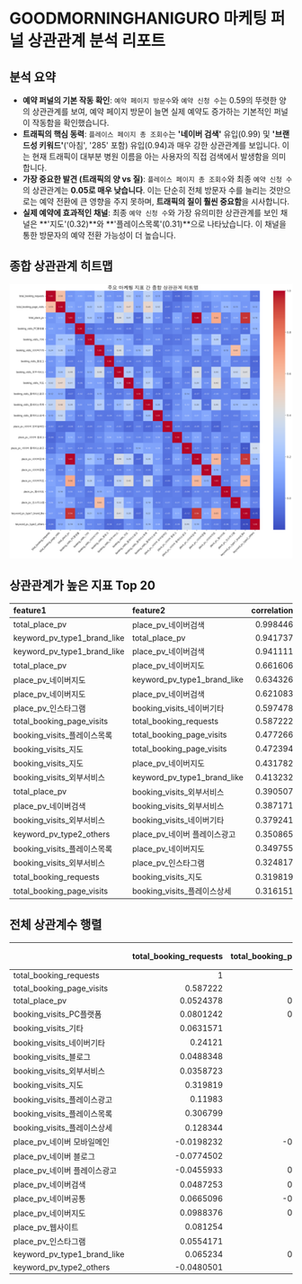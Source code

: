 # GOODMORNINGHANIGURO 마케팅 퍼널 상관관계 분석 리포트

## 분석 요약

- **예약 퍼널의 기본 작동 확인**: `예약 페이지 방문수`와 `예약 신청 수`는 0.59의 뚜렷한 양의 상관관계를 보여, 예약 페이지 방문이 늘면 실제 예약도 증가하는 기본적인 퍼널이 작동함을 확인했습니다.
- **트래픽의 핵심 동력**: `플레이스 페이지 총 조회수`는 **'네이버 검색'** 유입(0.99) 및 **'브랜드성 키워드'**('아침', '285' 포함) 유입(0.94)과 매우 강한 상관관계를 보입니다. 이는 현재 트래픽이 대부분 병원 이름을 아는 사용자의 직접 검색에서 발생함을 의미합니다.
- **가장 중요한 발견 (트래픽의 양 vs 질)**: `플레이스 페이지 총 조회수`와 최종 `예약 신청 수`의 상관관계는 **0.05로 매우 낮습니다**. 이는 단순히 전체 방문자 수를 늘리는 것만으로는 예약 전환에 큰 영향을 주지 못하며, **트래픽의 질이 훨씬 중요함**을 시사합니다.
- **실제 예약에 효과적인 채널**: 최종 `예약 신청 수`와 가장 유의미한 상관관계를 보인 채널은 **'지도'(0.32)**와 **'플레이스목록'(0.31)**으로 나타났습니다. 이 채널을 통한 방문자의 예약 전환 가능성이 더 높습니다.

## 종합 상관관계 히트맵

![종합 상관관계 히트맵](./comprehensive_correlation_heatmap.png)

## 상관관계가 높은 지표 Top 20

| feature1                    | feature2                    |   correlation |   abs_correlation |
|:----------------------------|:----------------------------|--------------:|------------------:|
| total_place_pv              | place_pv_네이버검색              |      0.998446 |          0.998446 |
| keyword_pv_type1_brand_like | total_place_pv              |      0.941737 |          0.941737 |
| keyword_pv_type1_brand_like | place_pv_네이버검색              |      0.941111 |          0.941111 |
| total_place_pv              | place_pv_네이버지도              |      0.661606 |          0.661606 |
| place_pv_네이버지도              | keyword_pv_type1_brand_like |      0.634326 |          0.634326 |
| place_pv_네이버지도              | place_pv_네이버검색              |      0.621083 |          0.621083 |
| place_pv_인스타그램              | booking_visits_네이버기타        |      0.597478 |          0.597478 |
| total_booking_page_visits   | total_booking_requests      |      0.587222 |          0.587222 |
| booking_visits_플레이스목록       | total_booking_page_visits   |      0.477266 |          0.477266 |
| booking_visits_지도           | total_booking_page_visits   |      0.472394 |          0.472394 |
| booking_visits_지도           | place_pv_네이버지도              |      0.431782 |          0.431782 |
| booking_visits_외부서비스        | keyword_pv_type1_brand_like |      0.413232 |          0.413232 |
| total_place_pv              | booking_visits_외부서비스        |      0.390507 |          0.390507 |
| place_pv_네이버검색              | booking_visits_외부서비스        |      0.387171 |          0.387171 |
| booking_visits_외부서비스        | booking_visits_네이버기타        |      0.379241 |          0.379241 |
| keyword_pv_type2_others     | place_pv_네이버 플레이스광고         |      0.350865 |          0.350865 |
| booking_visits_플레이스목록       | place_pv_네이버지도              |      0.349755 |          0.349755 |
| booking_visits_외부서비스        | place_pv_인스타그램              |      0.324817 |          0.324817 |
| total_booking_requests      | booking_visits_지도           |      0.319819 |          0.319819 |
| total_booking_page_visits   | booking_visits_플레이스상세       |      0.316151 |          0.316151 |

## 전체 상관계수 행렬

|                             |   total_booking_requests |   total_booking_page_visits |   total_place_pv |   booking_visits_PC플랫폼 |   booking_visits_기타 |   booking_visits_네이버기타 |   booking_visits_블로그 |   booking_visits_외부서비스 |   booking_visits_지도 |   booking_visits_플레이스광고 |   booking_visits_플레이스목록 |   booking_visits_플레이스상세 |   place_pv_네이버 모바일메인 |   place_pv_네이버 블로그 |   place_pv_네이버 플레이스광고 |   place_pv_네이버검색 |   place_pv_네이버공통 |   place_pv_네이버지도 |   place_pv_웹사이트 |   place_pv_인스타그램 |   keyword_pv_type1_brand_like |   keyword_pv_type2_others |
|:----------------------------|-------------------------:|----------------------------:|-----------------:|-----------------------:|--------------------:|-----------------------:|---------------------:|-----------------------:|--------------------:|------------------------:|------------------------:|------------------------:|---------------------:|-------------------:|----------------------:|-----------------:|-----------------:|-----------------:|----------------:|-----------------:|------------------------------:|--------------------------:|
| total_booking_requests      |                1         |                   0.587222  |       0.0524378  |             0.0801242  |          0.0631571  |             0.24121    |          0.0488348   |              0.0358723 |          0.319819   |              0.11983    |              0.306799   |              0.128344   |          -0.0198232  |        -0.0774502  |           -0.0455933  |       0.0487253  |      0.0665096   |       0.0988376  |      0.081254   |       0.0554171  |                    0.065234   |               -0.0480501  |
| total_booking_page_visits   |                0.587222  |                   1         |       0.0974668  |             0.0724847  |          0.215173   |             0.283637   |          0.11441     |              0.241076  |          0.472394   |              0.120951   |              0.477266   |              0.316151   |          -0.0660392  |        -0.03113    |            0.0239442  |       0.0959859  |     -0.0193044   |       0.0685817  |      0.164185   |       0.130253   |                    0.0557327  |                0.118381   |
| total_place_pv              |                0.0524378 |                   0.0974668 |       1          |             0.00645414 |          0.22038    |             0.129341   |         -0.0331424   |              0.390507  |          0.306671   |             -0.0668225  |              0.292184   |              0.0691929  |          -0.0584603  |         0.104636   |            0.00554539 |       0.998446   |      0.101488    |       0.661606   |      0.00223691 |       0.0836471  |                    0.941737   |                0.185687   |
| booking_visits_PC플랫폼        |                0.0801242 |                   0.0724847 |       0.00645414 |             1          |         -0.0447     |            -0.0159174  |         -0.0190085   |             -0.0242409 |         -0.0536333  |             -0.0218385  |              0.0263589  |             -0.0283818  |          -0.0138983  |         0.00609212 |           -0.0258468  |       0.00771148 |     -0.0158407   |      -0.0103782  |      0.0175862  |      -0.00677155 |                   -0.0493556  |                0.162236   |
| booking_visits_기타           |                0.0631571 |                   0.215173  |       0.22038    |            -0.0447     |          1          |             0.0813369  |          0.095599    |              0.14002   |          0.0935947  |             -0.0359941  |              0.0288342  |              0.0490994  |          -0.045543   |        -0.036074   |           -0.00412271 |       0.211606   |      0.0601864   |       0.278373   |     -0.0387085  |      -0.0221896  |                    0.206903   |                0.0182073  |
| booking_visits_네이버기타        |                0.24121   |                   0.283637  |       0.129341   |            -0.0159174  |          0.0813369  |             1          |         -0.00241014  |              0.379241  |          0.0863789  |              0.147829   |              0.272601   |             -0.0325524  |          -0.0144882  |         0.0181494  |            0.00476473 |       0.128761   |     -0.016513    |       0.0760941  |      0.128421   |       0.597478   |                    0.128105   |                0.00508896 |
| booking_visits_블로그          |                0.0488348 |                   0.11441   |      -0.0331424  |            -0.0190085  |          0.095599   |            -0.00241014 |          1           |             -0.0205157 |         -0.0444209  |             -0.0271863  |             -0.00628264 |             -0.0388739  |           0.0365794  |         0.0832166  |            0.0200354  |      -0.0339654  |     -0.000955084 |      -0.0344003  |      0.112379   |      -0.00842975 |                   -0.00613935 |               -0.0794883  |
| booking_visits_외부서비스        |                0.0358723 |                   0.241076  |       0.390507   |            -0.0242409  |          0.14002    |             0.379241   |         -0.0205157   |              1         |          0.247396   |             -0.0346699  |              0.172667   |             -0.0203621  |          -0.0220643  |         0.0756956  |           -0.0378386  |       0.387171   |     -0.025148    |       0.300241   |      0.0111585  |       0.324817   |                    0.413232   |               -0.0671332  |
| booking_visits_지도           |                0.319819  |                   0.472394  |       0.306671   |            -0.0536333  |          0.0935947  |             0.0863789  |         -0.0444209   |              0.247396  |          1          |              0.00960973 |              0.306572   |              0.0703677  |          -0.0665715  |         0.020304   |           -0.00411949 |       0.290452   |      0.0353454   |       0.431782   |     -0.00949284 |       0.0880363  |                    0.281166   |                0.033147   |
| booking_visits_플레이스광고       |                0.11983   |                   0.120951  |      -0.0668225  |            -0.0218385  |         -0.0359941  |             0.147829   |         -0.0271863   |             -0.0346699 |          0.00960973 |              1          |              0.0132046  |             -0.0616447  |          -0.0198775  |        -0.00287198 |            0.136565   |      -0.0718117  |     -0.0226556   |      -0.00201449 |      0.00913767 |      -0.00968479 |                   -0.0719165  |                0.00455891 |
| booking_visits_플레이스목록       |                0.306799  |                   0.477266  |       0.292184   |             0.0263589  |          0.0288342  |             0.272601   |         -0.00628264  |              0.172667  |          0.306572   |              0.0132046  |              1          |              0.197613   |          -0.0741631  |         0.0279119  |            0.0954441  |       0.27935    |     -0.0512041   |       0.349755   |      0.0104571  |       0.190115   |                    0.217002   |                0.188942   |
| booking_visits_플레이스상세       |                0.128344  |                   0.316151  |       0.0691929  |            -0.0283818  |          0.0490994  |            -0.0325524  |         -0.0388739   |             -0.0203621 |          0.0703677  |             -0.0616447  |              0.197613   |              1          |          -0.0297684  |         0.0565106  |            0.0937115  |       0.0700205  |      0.109427    |       0.00789801 |     -0.022642   |      -0.0196165  |                    0.0435916  |                0.0812772  |
| place_pv_네이버 모바일메인          |               -0.0198232 |                  -0.0660392 |      -0.0584603  |            -0.0138983  |         -0.045543   |            -0.0144882  |          0.0365794   |             -0.0220643 |         -0.0665715  |             -0.0198775  |             -0.0741631  |             -0.0297684  |           1          |        -0.0291507  |           -0.0453335  |      -0.0542474  |     -0.0144183   |      -0.0851578  |     -0.0219305  |      -0.00616351 |                   -0.0337154  |               -0.0619453  |
| place_pv_네이버 블로그            |               -0.0774502 |                  -0.03113   |       0.104636   |             0.00609212 |         -0.036074   |             0.0181494  |          0.0832166   |              0.0756956 |          0.020304   |             -0.00287198 |              0.0279119  |              0.0565106  |          -0.0291507  |         1          |            0.0282321  |       0.0966533  |     -0.0189886   |       0.0570621  |     -0.0113734  |      -0.0142029  |                    0.11403    |               -0.0462067  |
| place_pv_네이버 플레이스광고         |               -0.0455933 |                   0.0239442 |       0.00554539 |            -0.0258468  |         -0.00412271 |             0.00476473 |          0.0200354   |             -0.0378386 |         -0.00411949 |              0.136565   |              0.0954441  |              0.0937115  |          -0.0453335  |         0.0282321  |            1          |      -0.0113271  |     -0.03899     |       0.0314744  |     -0.0580954  |       0.00718106 |                   -0.118928   |                0.350865   |
| place_pv_네이버검색              |                0.0487253 |                   0.0959859 |       0.998446   |             0.00771148 |          0.211606   |             0.128761   |         -0.0339654   |              0.387171  |          0.290452   |             -0.0718117  |              0.27935    |              0.0700205  |          -0.0542474  |         0.0966533  |           -0.0113271  |       1          |      0.0962185   |       0.621083   |     -0.00180843 |       0.0828664  |                    0.941111   |                0.191225   |
| place_pv_네이버공통              |                0.0665096 |                  -0.0193044 |       0.101488   |            -0.0158407  |          0.0601864  |            -0.016513   |         -0.000955084 |             -0.025148  |          0.0353454  |             -0.0226556  |             -0.0512041  |              0.109427   |          -0.0144183  |        -0.0189886  |           -0.03899    |       0.0962185  |      1           |       0.147345   |     -0.0041136  |      -0.00702491 |                    0.0972651  |               -0.00244245 |
| place_pv_네이버지도              |                0.0988376 |                   0.0685817 |       0.661606   |            -0.0103782  |          0.278373   |             0.0760941  |         -0.0344003   |              0.300241  |          0.431782   |             -0.00201449 |              0.349755   |              0.00789801 |          -0.0851578  |         0.0570621  |            0.0314744  |       0.621083   |      0.147345    |       1          |     -0.0163545  |       0.0634773  |                    0.634326   |               -0.0220104  |
| place_pv_웹사이트               |                0.081254  |                   0.164185  |       0.00223691 |             0.0175862  |         -0.0387085  |             0.128421   |          0.112379    |              0.0111585 |         -0.00949284 |              0.00913767 |              0.0104571  |             -0.022642   |          -0.0219305  |        -0.0113734  |           -0.0580954  |      -0.00180843 |     -0.0041136   |      -0.0163545  |      1          |      -0.0114298  |                    0.0199133  |               -0.0646784  |
| place_pv_인스타그램              |                0.0554171 |                   0.130253  |       0.0836471  |            -0.00677155 |         -0.0221896  |             0.597478   |         -0.00842975  |              0.324817  |          0.0880363  |             -0.00968479 |              0.190115   |             -0.0196165  |          -0.00616351 |        -0.0142029  |            0.00718106 |       0.0828664  |     -0.00702491  |       0.0634773  |     -0.0114298  |       1          |                    0.0873065  |               -0.010451   |
| keyword_pv_type1_brand_like |                0.065234  |                   0.0557327 |       0.941737   |            -0.0493556  |          0.206903   |             0.128105   |         -0.00613935  |              0.413232  |          0.281166   |             -0.0719165  |              0.217002   |              0.0435916  |          -0.0337154  |         0.11403    |           -0.118928   |       0.941111   |      0.0972651   |       0.634326   |      0.0199133  |       0.0873065  |                    1          |               -0.151603   |
| keyword_pv_type2_others     |               -0.0480501 |                   0.118381  |       0.185687   |             0.162236   |          0.0182073  |             0.00508896 |         -0.0794883   |             -0.0671332 |          0.033147   |              0.00455891 |              0.188942   |              0.0812772  |          -0.0619453  |        -0.0462067  |            0.350865   |       0.191225   |     -0.00244245  |      -0.0220104  |     -0.0646784  |      -0.010451   |                   -0.151603   |                1          |

